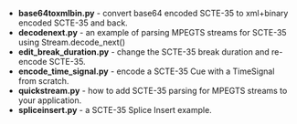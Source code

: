 * __base64toxmlbin.py__ - convert base64 encoded SCTE-35 to xml+binary encoded SCTE-35 and back.
* __decodenext.py__ - an example of parsing MPEGTS streams for SCTE-35 using Stream.decode_next()
* __edit_break_duration.py__ - change the SCTE-35 break duration and re-encode SCTE-35.
* __encode_time_signal.py__ - encode a SCTE-35 Cue with a TimeSignal from scratch.
* __quickstream.py__ - how to add SCTE-35 parsing for MPEGTS streams to your application.
* __spliceinsert.py__ - a SCTE-35 Splice Insert example.  
